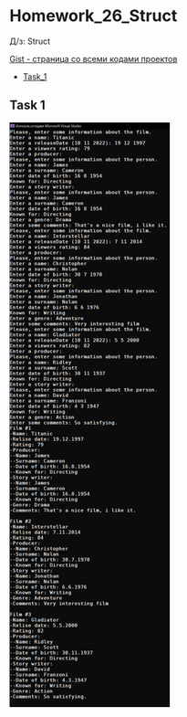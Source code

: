
# Homework_26_Struct
Д/з: Struct

<a href="https://gist.github.com/SlavikArt/0e520a1d0f0650478b2f01866d1b44b4">Gist - страница со всеми кодами проектов</a>

* [Task_1](Task_1)

<p align="center">
    <h2>Task 1</h2>
    <p></p>
    <img src="images/Task_1.png">
</p>